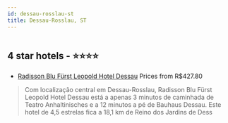 ```yaml
---
id: dessau-rosslau-st
title: Dessau-Rosslau, ST
---
```


<center><img src="https://i.travelapi.com/hotels/1000000/570000/565500/565434/43ce38b3_z.jpg" alt="" /></center>


##  4 star hotels - ⭐️⭐️⭐️⭐️

-    [Radisson Blu Fürst Leopold Hotel Dessau](https://www.hurb.com/br/aud/https://www.hurb.com/br/hotels/dessau-rosslau/radisson-blu-furst-leopold-hotel-dessau-HT-CYN0?cmp=18055) Prices from R$427.80
   > Com localização central em Dessau-Rosslau, Radisson Blu Fürst Leopold Hotel Dessau está a apenas 3 minutos de caminhada de Teatro Anhaltinisches e a 12 minutos a pé de Bauhaus Dessau.  Este hotel de 4,5 estrelas fica a 18,1 km de Reino dos Jardins de Dess
